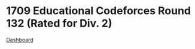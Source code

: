 # 1709 Educational Codeforces Round 132 (Rated for Div. 2)
[Dashboard](https://codeforces.com/contest/1709)
